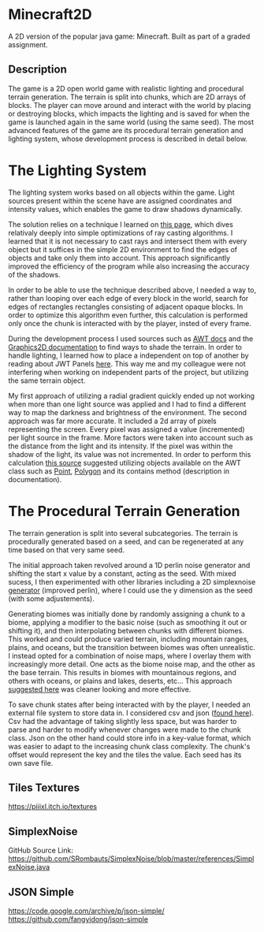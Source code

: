 # Minecraft2D

A 2D version of the popular java game: Minecraft. Built as part of a graded assignment.

## Description

The game is a 2D open world game with realistic lighting and procedural terrain generation. The terrain is split into chunks, which are 2D arrays of blocks. The player can move around and interact with the world by placing or destroying blocks, which impacts the lighting and is saved for when the game is launched again in the same world (using the same seed). The most advanced features of the game are its procedural terrain generation and lighting system, whose development process is described in detail below.

# The Lighting System

The lighting system works based on all objects within the game. Light sources present within the scene have are assigned coordinates and intensity values, which enables the game to draw shadows dynamically.

The solution relies on a technique I learned on [this page](https://www.redblobgames.com/articles/visibility/), which dives relativaly deeply into simple optimizations of ray casting algorithms. I learned that it is not necessary to cast rays and intersect them with every object but it suffices in the simple 2D environment to find the edges of objects and take only them into account. This approach significantly improved the efficiency of the program while also increasing the accuracy of the shadows.

In order to be able to use the technique described above, I needed a way to, rather than looping over each edge of every block in the world, search for edges of rectangles rectangles consisting of adjacent opaque blocks. In order to optimize this algorithm even further, this calculation is performed only once the chunk is interacted with by the player, insted of every frame.

During the development process I used sources such as [AWT docs](https://www.javatpoint.com/java-awt-panel) and the [Graphics2D documentation](https://docs.oracle.com/javase/8/docs/api/index.html?java/awt/Graphics2D.html) to find ways to shade the terrain. In order to handle lighting, I learned how to place a independent on top of another by
reading about JWT Panels [here](https://www.javatpoint.com/java-awt-panel). This way me and my colleague were not interfering when working on independent parts of the project, but utilizing the same terrain object.

My first approach of utilizing a radial gradient quickly ended up not working when more than one light source was applied and I had to find a different way to map the darkness and brightness of the environment. The second approach was far more accurate. It included a 2d array of pixels representing the screen. Every pixel was assigned a value (incremented) per light source in the frame. More factors were taken into account such as the distance from the light and its intensity. If the pixel was within the shadow of the light, its value was not incremented. In order to perform this calculation [this source](https://stackoverflow.com/questions/8721406/how-to-determine-if-a-point-is-inside-a-2d-convex-polygon) suggested utilizing objects available on the AWT class such as [Point](https://docs.oracle.com/en/java/javase/17/docs/api/java.desktop/java/awt/Point.html), [Polygon](https://docs.oracle.com/javase/8/docs/api/index.html?java/awt/Polygon.html) and its contains method (description in documentation).

# The Procedural Terrain Generation

The terrain generation is split into several subcategories. The terrain is procedurally generated based on a seed, and can be regenerated at any time based on that very same seed.

The initial approach taken revolved around a 1D perlin noise generator and shifting the start x value by a constant, acting as the seed. With mixed sucess, I then experimented with other libraries including a 2D simplexnoise [generator](https://github.com/SRombauts/SimplexNoise/blob/master/references/SimplexNoise.java) (improved perlin), where I could use the y dimension as the seed (with some adjustements).

Generating biomes was initially done by randomly assigning a chunk to a biome, applying a modifier to the basic noise (such as smoothing it out or shifting it), and then interpolating between chunks with different biomes. This worked and could produce varied terrain, including mountain ranges, plains, and oceans, but the transition between biomes was often unrealistic. I instead opted for a combination of noise maps, where I overlay them with increasingly more detail. One acts as the biome noise map, and the other as the base terrain. This results in biomes with mountainous regions, and others with oceans, or plains and lakes, deserts, etc... This approach [suggested here](https://www.reddit.com/r/proceduralgeneration/comments/6nyjil/terrain_how_do_you_combine_noise_maps/) was cleaner looking and more effective.

To save chunk states after being interacted with by the player, I needed an external file system to store data in. I considered csv and json ([found here](https://code.google.com/archive/p/json-simple/)). Csv had the advantage of taking slightly less space, but was harder to parse and harder to modify whenever changes were made to the chunk class. Json on the other hand could store info in a key-value format, which was easier to adapt to the increasing chunk class complexity. The chunk's offset would represent the key and the tiles the value. Each seed has its own save file.

## Tiles Textures

https://piiixl.itch.io/textures

## SimplexNoise

GitHub Source Link: https://github.com/SRombauts/SimplexNoise/blob/master/references/SimplexNoise.java

## JSON Simple

https://code.google.com/archive/p/json-simple/
https://github.com/fangyidong/json-simple